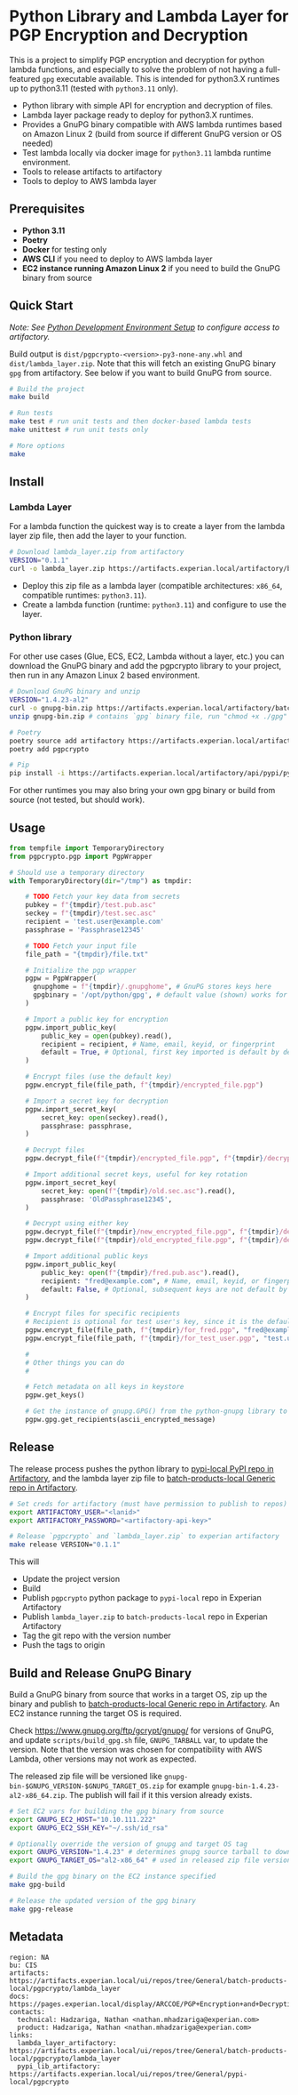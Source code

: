 # Python Library and Lambda Layer for PGP Encryption and Decryption

This is a project to simplify PGP encryption and decryption for python lambda functions, and especially to solve the problem of not having a full-featured `gpg` executable available. This is intended for python3.X runtimes up to python3.11 (tested with `python3.11` only).

* Python library with simple API for encryption and decryption of files.
* Lambda layer package ready to deploy for python3.X runtimes.
* Provides a GnuPG binary compatible with AWS lambda runtimes based on Amazon Linux 2 (build from source if different GnuPG version or OS needed)
* Test lambda locally via docker image for `python3.11` lambda runtime environment.
* Tools to release artifacts to artifactory
* Tools to deploy to AWS lambda layer

## Prerequisites

* **Python 3.11**
* **Poetry**
* **Docker** for testing only
* **AWS CLI** if you need to deploy to AWS lambda layer
* **EC2 instance running Amazon Linux 2** if you need to build the GnuPG binary from source

## Quick Start

*Note: See [Python Development Environment Setup](https://pages.experian.local/display/MABP/Python+Development+Environment+Setup) to configure access to artifactory.*

Build output is `dist/pgpcrypto-<version>-py3-none-any.whl` and `dist/lambda_layer.zip`.  Note that this will fetch an existing GnuPG binary `gpg` from artifactory. See below if you want to build GnuPG from source.

```bash
# Build the project
make build

# Run tests
make test # run unit tests and then docker-based lambda tests
make unittest # run unit tests only

# More options
make
```

## Install

### Lambda Layer

For a lambda function the quickest way is to create a layer from the lambda layer zip file, then add the layer to your function.

```bash
# Download lambda_layer.zip from artifactory
VERSION="0.1.1"
curl -o lambda_layer.zip https://artifacts.experian.local/artifactory/batch-products-local/pgpcrypto/lambda_layer/lambda_layer-pgpcrypto-$VERSION.zip
```

* Deploy this zip file as a lambda layer (compatible architectures: `x86_64`, compatible runtimes: `python3.11`).
* Create a lambda function (runtime: `python3.11`) and configure to use the layer.

### Python library

For other use cases (Glue, ECS, EC2, Lambda without a layer, etc.) you can download the GnuPG binary and add the pgpcrypto library to your project, then run in any Amazon Linux 2 based environment.

```bash
# Download GnuPG binary and unzip
VERSION="1.4.23-al2"
curl -o gnupg-bin.zip https://artifacts.experian.local/artifactory/batch-products-local/pgpcrypto/gnupg-binary/gnupg-bin-$VERSION.zip
unzip gnupg-bin.zip # contains `gpg` binary file, run "chmod +x ./gpg" to use

# Poetry
poetry source add artifactory https://artifacts.experian.local/artifactory/api/pypi/pypi/simple
poetry add pgpcrypto

# Pip
pip install -i https://artifacts.experian.local/artifactory/api/pypi/pypi/simple pgpcrypto
```

For other runtimes you may also bring your own gpg binary or build from source (not tested, but should work).

## Usage

```python
from tempfile import TemporaryDirectory
from pgpcrypto.pgp import PgpWrapper

# Should use a temporary directory
with TemporaryDirectory(dir="/tmp") as tmpdir:

    # TODO Fetch your key data from secrets
    pubkey = f"{tmpdir}/test.pub.asc"
    seckey = f"{tmpdir}/test.sec.asc"
    recipient = 'test.user@example.com'
    passphrase = 'Passphrase12345'

    # TODO Fetch your input file
    file_path = "{tmpdir}/file.txt"

    # Initialize the pgp wrapper
    pgpw = PgpWrapper(
      gnupghome = f"{tmpdir}/.gnupghome", # GnuPG stores keys here
      gpgbinary = '/opt/python/gpg', # default value (shown) works for lambda layer
    )

    # Import a public key for encryption
    pgpw.import_public_key(
        public_key = open(pubkey).read(),
        recipient = recipient, # Name, email, keyid, or fingerprint
        default = True, # Optional, first key imported is default by default
    )

    # Encrypt files (use the default key)
    pgpw.encrypt_file(file_path, f"{tmpdir}/encrypted_file.pgp")

    # Import a secret key for decryption
    pgpw.import_secret_key(
        secret_key: open(seckey).read(),
        passphrase: passphrase,
    )

    # Decrypt files
    pgpw.decrypt_file(f"{tmpdir}/encrypted_file.pgp", f"{tmpdir}/decrypted_file.txt")

    # Import additional secret keys, useful for key rotation
    pgpw.import_secret_key(
        secret_key: open(f"{tmpdir}/old.sec.asc").read(),
        passphrase: 'OldPassphrase12345',
    )

    # Decrypt using either key
    pgpw.decrypt_file(f"{tmpdir}/new_encrypted_file.pgp", f"{tmpdir}/decrypted_file1.txt")
    pgpw.decrypt_file(f"{tmpdir}/old_encrypted_file.pgp", f"{tmpdir}/decrypted_file2.txt")

    # Import additional public keys
    pgpw.import_public_key(
        public_key: open(f"{tmpdir}/fred.pub.asc").read(),
        recipient: "fred@example.com", # Name, email, keyid, or fingerprint
        default: False, # Optional, subsequent keys are not default by default
    )

    # Encrypt files for specific recipients
    # Recipient is optional for test user's key, since it is the default key
    pgpw.encrypt_file(file_path, f"{tmpdir}/for_fred.pgp", "fred@example.com")
    pgpw.encrypt_file(file_path, f"{tmpdir}/for_test_user.pgp", "test.user@example.com")

    #
    # Other things you can do
    #

    # Fetch metadata on all keys in keystore
    pgpw.get_keys()

    # Get the instance of gnupg.GPG() from the python-gnupg library to do more things if needed
    pgpw.gpg.get_recipients(ascii_encrypted_message)
```

## Release

The release process pushes the python library to [pypi-local PyPI repo in Artifactory](https://artifacts.experian.local/ui/repos/tree/General/pypi-local/pgpcrypto), and the lambda layer zip file to [batch-products-local Generic repo in Artifactory](https://artifacts.experian.local/ui/repos/tree/General/batch-products-local/pgpcrypto).

```bash
# Set creds for artifactory (must have permission to publish to repos)
export ARTIFACTORY_USER="<lanid>"
export ARTIFACTORY_PASSWORD="<artifactory-api-key>"

# Release `pgpcrypto` and `lambda_layer.zip` to experian artifactory
make release VERSION="0.1.1"
```

This will
* Update the project version
* Build
* Publish `pgpcrypto` python package to `pypi-local` repo in Experian Artifactory
* Publish `lambda_layer.zip` to `batch-products-local` repo in Experian Artifactory
* Tag the git repo with the version number
* Push the tags to origin

## Build and Release GnuPG Binary

Build a GnuPG binary from source that works in a target OS, zip up the binary and publish to [batch-products-local Generic repo in Artifactory](https://artifacts.experian.local/ui/repos/tree/General/batch-products-local/pgpcrypto).  An EC2 instance running the target OS is required.

Check https://www.gnupg.org/ftp/gcrypt/gnupg/ for versions of GnuPG, and update `scripts/build_gpg.sh` file, `GNUPG_TARBALL` var, to update the version.  Note that the version was chosen for compatibility with AWS Lambda, other versions may not work as expected.

The released zip file will be versioned like `gnupg-bin-$GNUPG_VERSION-$GNUPG_TARGET_OS.zip` for example `gnupg-bin-1.4.23-al2-x86_64.zip`.  The publish will fail if it this version already exists.

```bash
# Set EC2 vars for building the gpg binary from source
export GNUPG_EC2_HOST="10.10.111.222"
export GNUPG_EC2_SSH_KEY="~/.ssh/id_rsa"

# Optionally override the version of gnupg and target OS tag
export GNUPG_VERSION="1.4.23" # determines gnupg source tarball to download, also used in released zip file version
export GNUPG_TARGET_OS="al2-x86_64" # used in released zip file version, should indicate OS of ec2 instance used for build

# Build the gpg binary on the EC2 instance specified
make gpg-build

# Release the updated version of the gpg binary
make gpg-release
```

## Metadata

```discoveryhub
region: NA
bu: CIS
artifacts: https://artifacts.experian.local/ui/repos/tree/General/batch-products-local/pgpcrypto/lambda_layer
docs: https://pages.experian.local/display/ARCCOE/PGP+Encryption+and+Decryption+with+Python
contacts:
  technical: Hadzariga, Nathan <nathan.mhadzariga@experian.com>
  product: Hadzariga, Nathan <nathan.mhadzariga@experian.com>
links:
  lambda_layer_artifactory: https://artifacts.experian.local/ui/repos/tree/General/batch-products-local/pgpcrypto/lambda_layer
  pypi_lib_artifactory: https://artifacts.experian.local/ui/repos/tree/General/pypi-local/pgpcrypto
```